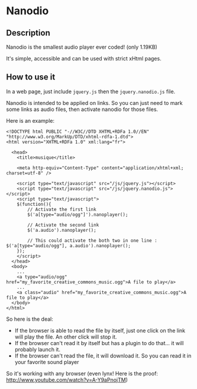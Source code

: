 Nanodio
=======

Description
-----------

Nanodio is the smallest audio player ever coded! (only 1.19KB)

It's simple, accessible and can be used with strict xHtml pages.

How to use it
-------------

In a web page, just include `jquery.js` then the `jquery.nanodio.js` file.

Nanodio is intended to be applied on links. So you can just need to mark some links as audio files, then activate nanodio for those files.

Here is an example:

    <!DOCTYPE html PUBLIC "-//W3C//DTD XHTML+RDFa 1.0//EN" "http://www.w3.org/MarkUp/DTD/xhtml-rdfa-1.dtd">
    <html version="XHTML+RDFa 1.0" xml:lang="fr">

      <head>
        <title>musique</title>

        <meta http-equiv="Content-Type" content="application/xhtml+xml; charset=utf-8" />

        <script type="text/javascript" src="/js/jquery.js"></script>
        <script type="text/javascript" src="/js/jquery.nanodio.js"></script>
        <script type="text/javascript">
        $(function(){
            // Activate the first link
            $('a[type="audio/ogg"]').nanoplayer();

            // Activate the second link
            $('a.audio').nanoplayer();

            // This could activate the both two in one line :  $('a[type="audio/ogg"], a.audio').nanoplayer();
        });
        </script>
      </head>
      <body>
        ...
        <a type="audio/ogg" href="my_favorite_creative_commons_music.ogg">A file to play</a>
        ...
        <a class="audio" href="my_favorite_creative_commons_music.ogg">A file to play</a>
      </body>
    </html>

So here is the deal:
  - If the browser is able to read the file by itself, just one click on the link will play the file. An other click will stop it.
  - If the browser can't read it by itself but has a plugin to do that... it will probably launch it.
  - If the browser can't read the file, it will download it. So you can read it in your favorite sound player


So it's working with any browser (even lynx! Here is the proof: http://www.youtube.com/watch?v=A-Y9aPnojTM)

